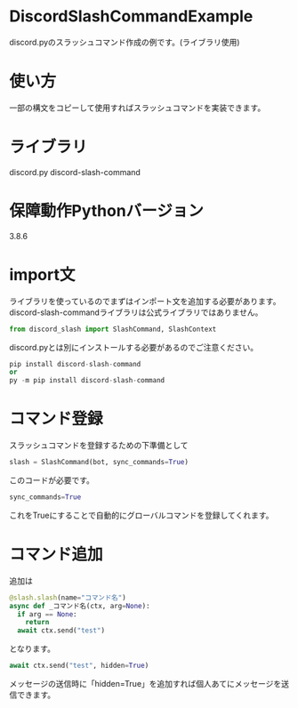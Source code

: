# DiscordSlashCommandExample
discord.pyのスラッシュコマンド作成の例です。(ライブラリ使用)

# 使い方
一部の構文をコピーして使用すればスラッシュコマンドを実装できます。

# ライブラリ
discord.py
discord-slash-command

# 保障動作Pythonバージョン
3.8.6

# import文
ライブラリを使っているのでまずはインポート文を追加する必要があります。
discord-slash-commandライブラリは公式ライブラリではありません。
```python
from discord_slash import SlashCommand, SlashContext
```
discord.pyとは別にインストールする必要があるのでご注意ください。
```python
pip install discord-slash-command
or
py -m pip install discord-slash-command
```

# コマンド登録
スラッシュコマンドを登録するための下準備として
```python
slash = SlashCommand(bot, sync_commands=True)
```
このコードが必要です。
```python
sync_commands=True
```
これをTrueにすることで自動的にグローバルコマンドを登録してくれます。

# コマンド追加
追加は
```python
@slash.slash(name="コマンド名")
async def _コマンド名(ctx, arg=None):
  if arg == None:
    return
  await ctx.send("test")
```
となります。
```python
await ctx.send("test", hidden=True)
```
メッセージの送信時に「hidden=True」を追加すれば個人あてにメッセージを送信できます。
